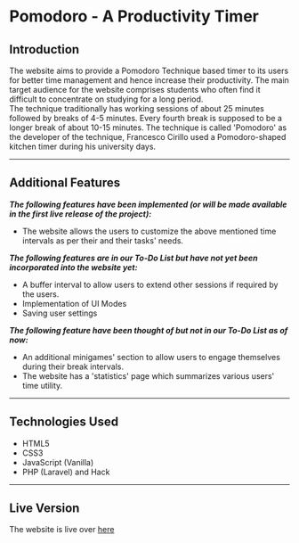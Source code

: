 # Pomodoro - A Productivity Timer
## Introduction
The website aims to provide a Pomodoro Technique based timer to its users for better time management and hence increase their productivity. The main target audience for the website comprises students who often find it difficult to concentrate on studying for a long period.<br>
The technique traditionally has working sessions of about 25 minutes followed by breaks of 4-5 minutes. Every fourth break is supposed to be a longer break of about 10-15 minutes. The technique is called 'Pomodoro' as the developer of the technique, Francesco Cirillo used a Pomodoro-shaped kitchen timer during his university days.
<hr/>

## Additional Features
***The following features have been implemented (or will be made available in the first live release of the project):***
* The website allows the users to customize the above mentioned time intervals as per their and their tasks' needs.

***The following features are in our To-Do List but have not yet been incorporated into the website yet:***
* A buffer interval to allow users to extend other sessions if required by the users.
* Implementation of UI Modes
* Saving user settings

***The following feature have been thought of but not in our To-Do List as of now:***
* An additional minigames' section to allow users to engage themselves during their break intervals.
* The website has a 'statistics' page which summarizes various users' time utility.
<hr/>

## Technologies Used
* HTML5
* CSS3
* JavaScript (Vanilla)
* PHP (Laravel) and Hack
<hr/>

## Live Version
The website is live over [here](http://pomodoro.devus.org)
